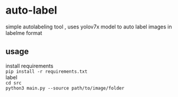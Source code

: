 # auto-label
simple autolabeling tool , uses yolov7x model to auto label images in labelme format

## usage

install requirements
<br>
`pip install -r requirements.txt`
<br>
label
<br>
`cd src`
<br>
`python3 main.py --source path/to/image/folder`

